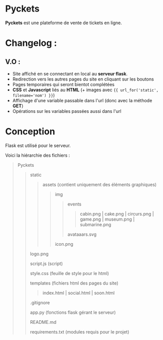 # Pyckets

**Pyckets** est une plateforme de vente de tickets en ligne.

# Changelog : 

## V.O :
- Site affiché en se connectant en local au **serveur flask**.
- Redirection vers les autres pages du site en cliquant sur les boutons
- Pages temporaires qui seront bientot complétées
- **CSS** et **Javascript** liés au **HTML** (+ images avec `{{ url_for('static', filename='nom') }}`)
- Affichage d'une variable passable dans l'url (donc avec la méthode **GET**)
- Opérations sur les variables passées aussi dans l'url 

# Conception

Flask est utilisé pour le serveur. 

Voici la hiérarchie des fichiers :

> Pyckets
> > static
> > > assets (contient uniquement des éléments graphiques)
> > > > img
> > > > > events
> > > > > > cabin.png |
> > > > > > cake.png |
> > > > > > circurs.png |
> > > > > > game.png |
> > > > > > museum.png |
> > > > > > submarine.png
> > > > >
> > > > > avataaars.svg
> > > > >
> > > > icon.png 
> >
> >  logo.png
> >
> >  script.js (script)
> >
> >  style.css (feuille de style pour le html)
> >
> > templates (fichiers html des pages du site)
> > > index.html |
> > > social.html |
> > > soon.html
> >
> > .gitignore
> >
> > app.py (fonctions flask gérant le serveur)
> >
> > README.md
> >
> > requirements.txt (modules requis pour le projet)

